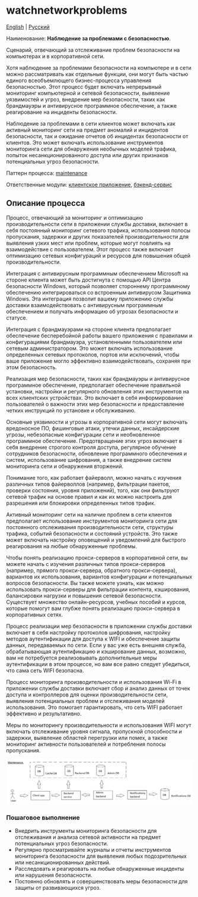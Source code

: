 # watchnetworkproblems

[English](watchnetworkproblems.md) | [Русский](watchnetworkproblems.ru.md)

Наименование: **Наблюдение за проблемами с безопасностью**.

Сценарий, отвечающий за отслеживание проблем безопасности на компьютерах и в корпоративной сети.

Хотя наблюдение за проблемами безопасности на компьютере и в сети можно рассматривать как отдельные функции, они могут быть частью единого всеобъемлющего бизнес-процесса управления безопасностью.
Этот процесс будет включать непрерывный мониторинг компьютерной и сетевой безопасности, выявление уязвимостей и угроз, внедрение мер безопасности, таких как брандмауэры и антивирусное программное обеспечение, а также реагирование на инциденты безопасности.

Наблюдение за проблемами в сети клиентов может включать как активный мониторинг сети на предмет аномалий и инцидентов безопасности, так и ожидание отчетов об инцидентах безопасности от клиентов. Это может включать использование инструментов мониторинга сети для обнаружения необычных моделей трафика, попыток несанкционированного доступа или других признаков потенциальных угроз безопасности.

Паттерн процесса: [maintenance](../../processpatterns/maintenance.ru.md)

Ответственные модули: [клиентское приложение](../../frontend/adminclient.ru.md), [бэкенд-сервис](../../backend/adminbackend.ru.md)

## Описание процесса

Процесс, отвечающий за мониторинг и оптимизацию производительности сети в приложении службы доставки, включает в себя постоянный мониторинг сетевого трафика, использования полосы пропускания, задержки и других показателей производительности для выявления узких мест или проблем, которые могут повлиять на взаимодействие с пользователем. Этот процесс также включает оптимизацию сетевых конфигураций и ресурсов для повышения общей производительности.

Интеграция с антивирусным программным обеспечением Microsoft на стороне клиента может быть достигнута с помощью API Центра безопасности Windows, который позволяет стороннему программному обеспечению интегрироваться со встроенным антивирусом Защитника Windows. Эта интеграция позволит вашему приложению службы доставки взаимодействовать с антивирусным программным обеспечением и получать информацию об угрозах безопасности и статусе.

Интеграция с брандмауэрами на стороне клиента предполагает обеспечение бесперебойной работы вашего приложения с правилами и конфигурациями брандмауэра, установленными пользователем или сетевым администратором. Это может включать использование определенных сетевых протоколов, портов или исключений, чтобы ваше приложение могло эффективно взаимодействовать, сохраняя при этом безопасность.

Реализация мер безопасности, таких как брандмауэры и антивирусное программное обеспечение, предполагает обеспечение правильной установки, настройки и регулярного обновления этих инструментов на всех клиентских устройствах. Это включает в себя информирование пользователей о важности этих мер безопасности и предоставление четких инструкций по установке и обслуживанию.

Основные уязвимости и угрозы в корпоративной сети могут включать вредоносное ПО, фишинговые атаки, утечки данных, инсайдерские угрозы, небезопасные конфигурации сети и необновленное программное обеспечение. Предотвращение этих угроз включает в себя внедрение строгого контроля доступа, регулярное обучение сотрудников безопасности, обновление программного обеспечения и систем, использование шифрования, а также внедрение систем мониторинга сети и обнаружения вторжений.

Понимание того, как работает файерволл, можно начать с изучения различных типов файерволлов (например, фильтрации пакетов, проверки состояния, уровня приложений), того, как они фильтруют сетевой трафик на основе правил и как их можно настроить для разрешения или блокировки определенных типов трафик.

Активный мониторинг сети на наличие проблем в сети клиентов предполагает использование инструментов мониторинга сети для постоянного отслеживания производительности сети, структуры трафика, событий безопасности и состояний устройств. Это также может включать настройку оповещений и уведомлений для быстрого реагирования на любые обнаруженные проблемы.

Чтобы понять реализацию прокси-серверов в корпоративной сети, вы можете начать с изучения различных типов прокси-серверов (например, прямого прокси-сервера, обратного прокси-сервера), вариантов их использования, вариантов конфигурации и потенциальных вопросов безопасности. Вы также можете узнать, как можно использовать прокси-серверы для фильтрации контента, кэширования, балансировки нагрузки и повышения сетевой безопасности. Существует множество онлайн-ресурсов, учебных пособий и курсов, которые помогут вам глубже понять реализацию прокси-сервера в корпоративных сетях.

Процесс реализации мер безопасности в приложении службы доставки включает в себя настройку протоколов шифрования, настройку методов аутентификации для доступа к WIFI и обеспечение защиты данных, передаваемых по сети. Если у вас уже есть внешняя служба, обрабатывающая аутентификацию и кэширование данных, возможно, вам не потребуется реализовывать дополнительные меры аутентификации в этом процессе, но вам все равно следует убедиться, что сама сеть WIFI безопасна.

Процесс мониторинга производительности и использования Wi-Fi в приложении службы доставки включает сбор и анализ данных от точек доступа и контроллеров для оценки производительности сети, выявления потенциальных проблем и отслеживания моделей использования. Это помогает гарантировать, что сеть WIFI работает эффективно и результативно.

Меры по мониторингу производительности и использования WIFI могут включать отслеживание уровня сигнала, пропускной способности и задержки, выявление областей перегрузки или помех, а также мониторинг активности пользователей и потребления полосы пропускания.

![maintenance_overall](../../img/processpatterns/maintenance_overall.png)

### Пошаговое выполнение

- Внедрить инструменты мониторинга безопасности для отслеживания и анализа сетевой активности на предмет потенциальных угроз безопасности.
- Регулярно просматривайте журналы и отчеты инструментов мониторинга безопасности для выявления любых подозрительных или несанкционированных действий.
- Расследовать и реагировать на любые обнаруженные инциденты или нарушения безопасности.
- Постоянно обновлять и совершенствовать меры безопасности для защиты от развивающихся угроз.
